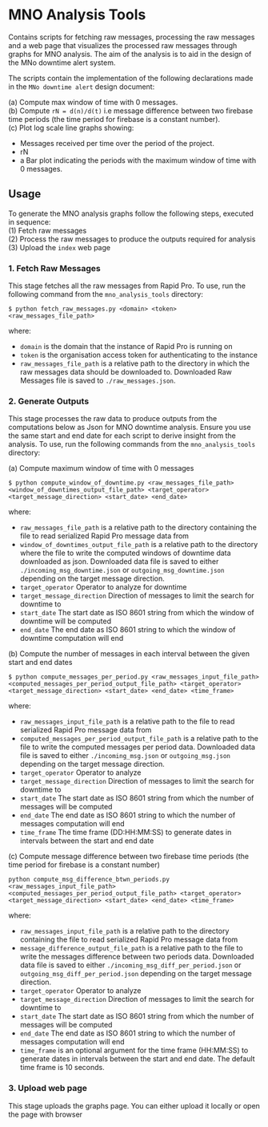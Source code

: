 # MNO Analysis Tools
Contains scripts for fetching raw messages, processing the raw messages and a web page that visualizes the processed raw messages through graphs for MNO analysis. The aim of the analysis is to aid in the design of the MNo downtime alert system. 

The scripts contain the implementation of the following declarations made in the `MNo downtime alert` design document:

(a) Compute max window of time with 0 messages.<br> 
(b) Compute `rN = d(n)/d(t)` i.e message difference between two firebase time periods (the time period for firebase is a constant number).<br>
(c) Plot log scale line graphs showing:
 - Messages received per time over the period of the project.
 - rN
 - a Bar plot indicating the periods with the maximum window of time with 0 messages.


## Usage
To generate the MNO analysis graphs follow the following steps, executed in sequence:\
(1) Fetch raw messages\
(2) Process the raw messages to produce the outputs required for analysis\
(3) Upload the `index` web page

### 1. Fetch Raw Messages
This stage fetches all the raw messages from Rapid Pro.
To use, run the following command from the `mno_analysis_tools` directory: 

```
$ python fetch_raw_messages.py <domain> <token> <raw_messages_file_path>
```

where:
- `domain` is the domain that the instance of Rapid Pro is running on
- `token` is the organisation access token for authenticating to the instance
- `raw_messages_file_path`  is a relative path to the directory in which the raw messages data should be downloaded to. Downloaded Raw Messages file is saved to `./raw_messages.json`.

### 2. Generate Outputs
This stage processes the raw data to produce outputs from the computations below as Json for MNO downtime analysis.
Ensure you use the same start and end date for each script to derive insight from the analysis.
To use, run the following commands from the `mno_analysis_tools` directory:

(a) Compute maximum window of time with 0 messages
```
$ python compute_window_of_downtime.py <raw_messages_file_path> <window_of_downtimes_output_file_path> <target_operator> <target_message_direction> <start_date> <end_date>
```

where:
- `raw_messages_file_path` is a relative path to the directory containing the file to read serialized Rapid Pro message data from
- `window_of_downtimes_output_file_path` is a relative path to the directory where the file to write the computed windows of downtime data downloaded as json. Downloaded data file is saved to either `./incoming_msg_downtime.json` or `outgoing_msg_downtime.json` depending on the target message direction. 
- `target_operator` Operator to analyze for downtime
- `target_message_direction` Direction of messages to limit the search for downtime to
- `start_date` The start date as ISO 8601 string from which the window of downtime will be computed
- `end_date` The end date as ISO 8601 string to which the window of downtime computation will end 

(b) Compute the number of messages in each interval between the given start and end dates
```
$ python compute_messages_per_period.py <raw_messages_input_file_path> <computed_messages_per_period_output_file_path> <target_operator> <target_message_direction> <start_date> <end_date> <time_frame>
```

where:
- `raw_messages_input_file_path` is a relative path to the file to read serialized Rapid Pro message data from
- `computed_messages_per_period_output_file_path` is a relative path to the file to write the computed messages per period data. Downloaded data file is saved to either `./incoming_msg.json` or `outgoing_msg.json` depending on the target message direction.
- `target_operator` Operator to analyze
- `target_message_direction` Direction of messages to limit the search for downtime to
- `start_date` The start date as ISO 8601 string from which the number of messages will be computed
- `end_date` The end date as ISO 8601 string to which the number of messages computation will end 
- `time_frame` The time frame (DD:HH:MM:SS) to generate dates in intervals between the start and end date

(c) Compute message difference between two firebase time periods (the time period for firebase is a constant number)
```
python compute_msg_difference_btwn_periods.py <raw_messages_input_file_path> <computed_messages_per_period_output_file_path> <target_operator> <target_message_direction> <start_date> <end_date> <time_frame>
```

where:
- `raw_messages_input_file_path` is a relative path to the directory containing the file to read serialized Rapid Pro message data from
- `message_difference_output_file_path` is a relative path to the file to write the messages difference between two periods data. Downloaded data file is saved to either `./incoming_msg_diff_per_period.json` or `outgoing_msg_diff_per_period.json` depending on the target message direction.
- `target_operator` Operator to analyze
- `target_message_direction` Direction of messages to limit the search for downtime to
- `start_date` The start date as ISO 8601 string from which the number of messages will be computed
- `end_date` The end date as ISO 8601 string to which the number of messages computation will end
- `time_frame` is an optional argument for the time frame (HH:MM:SS) to generate dates in intervals between the start and end date. The default time frame is 10 seconds.

### 3. Upload web page
This stage uploads the graphs page. You can either upload it locally or open the page with browser




